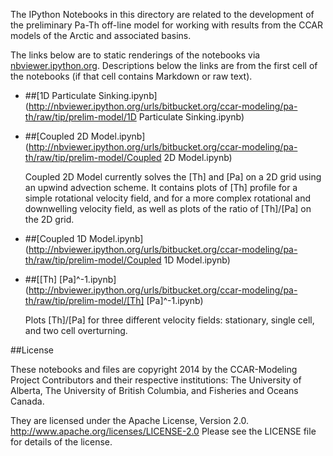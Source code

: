 The IPython Notebooks in this directory are related to the
development of the preliminary Pa-Th off-line model for working with
results from the CCAR models of the Arctic and associated basins.

The links below are to static renderings of the notebooks via
[nbviewer.ipython.org](http://nbviewer.ipython.org/).
Descriptions below the links are from the first cell of the notebooks
(if that cell contains Markdown or raw text).

* ##[1D Particulate Sinking.ipynb](http://nbviewer.ipython.org/urls/bitbucket.org/ccar-modeling/pa-th/raw/tip/prelim-model/1D Particulate Sinking.ipynb)  
    
* ##[Coupled 2D Model.ipynb](http://nbviewer.ipython.org/urls/bitbucket.org/ccar-modeling/pa-th/raw/tip/prelim-model/Coupled 2D Model.ipynb)  
    
    Coupled 2D Model currently solves the [Th] and [Pa] on a 2D grid using an upwind advection scheme. It contains plots of [Th] profile for a simple rotational velocity field, and for a more complex rotational and downwelling velocity field, as well as plots of the ratio of [Th]/[Pa] on the 2D grid.  

* ##[Coupled 1D Model.ipynb](http://nbviewer.ipython.org/urls/bitbucket.org/ccar-modeling/pa-th/raw/tip/prelim-model/Coupled 1D Model.ipynb)  
    
* ##[[Th] [Pa]^-1.ipynb](http://nbviewer.ipython.org/urls/bitbucket.org/ccar-modeling/pa-th/raw/tip/prelim-model/[Th] [Pa]^-1.ipynb)  
    
    Plots [Th]/[Pa] for three different velocity fields: stationary, single cell, and two cell overturning.  


##License

These notebooks and files are copyright 2014
by the CCAR-Modeling Project Contributors
and their respective institutions: The University of Alberta,
The University of British Columbia,
and Fisheries and Oceans Canada.

They are licensed under the Apache License, Version 2.0.
http://www.apache.org/licenses/LICENSE-2.0
Please see the LICENSE file for details of the license.
